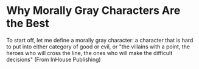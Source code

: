 # Why Morally Gray Characters Are the Best 

To start off, let me define a morally gray character: a character that is hard to put into either category of good or evil, or "the villains with a point, the heroes who will cross the line, the ones who will make the difficult decisions" (From InHouse Publishing)
